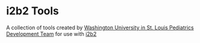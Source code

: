 # i2b2 Tools
A collection of tools created by [Washington University in St. Louis Pediatrics Development Team](http://wus.tl/pcf) for use with [i2b2](http://i2b2.org)
